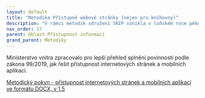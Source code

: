 ```yaml
---
layout: default
title: "Metodika Přístupné webové stránky (nejen pro knihovny)"
description: "V rámci metodik sdružení SKIP vznikla v loňském roce pěkně zpracovaná a přehledná metodika k přístupnosti webových stránek "
nav_order: 17
parent: Oblast Přístupnost informací
grand_parent: Metodiky
---
```



Ministerstvo vnitra zpracovalo pro lepší přehled splnění povinností podle zákona 99/2019, jak řešit přístupnost internetových stránek a mobilních aplikací.

[Metodický pokyn - přístupnost internetových stránek a mobilních aplikací ve formátu DOCX, v 1.5](https://www.mvcr.cz/soubor/metodicky-pokyn-pristupnost-internetovych-stranek-a-mobilnich-aplikaci-docx.aspx)